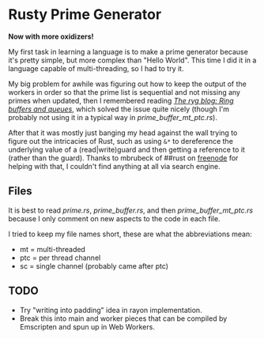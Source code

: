 # Rusty Prime Generator
**Now with more oxidizers!**

My first task in learning a language is to make a prime generator because it's pretty simple, but more complex than "Hello World". This time I did it in a language capable of multi-threading, so I had to try it.

My big problem for awhile was figuring out how to keep the output of the workers in order so that the prime list is sequential and not missing any primes when updated, then I remembered reading  *[The ryg blog: Ring buffers and queues]*, which solved the issue quite nicely (though I'm probably not using it in a typical way in *prime_buffer_mt_ptc.rs*).

After that it was mostly just banging my head against the wall trying to figure out the intricacies of Rust, such as using `&*` to dereference the underlying value of a (read|write)guard and then getting a reference to it (rather than the guard). Thanks to mbrubeck of ##rust on [freenode](http://freenode.net/) for helping with that, I couldn't find anything at all via search engine.

## Files
It is best to read *prime.rs*, *prime_buffer.rs*, and then *prime_buffer_mt_ptc.rs* because I only comment on new aspects to the code in each file.

I tried to keep my file names short, these are what the abbreviations mean:
* mt = multi-threaded
* ptc = per thread channel
* sc = single channel (probably came after ptc)

## TODO
* Try "writing into padding" idea in rayon implementation.
* Break this into main and worker pieces that can be compiled by Emscripten and spun up in Web Workers.

[VecDeque]: <https://doc.rust-lang.org/1.12.1/std/collections/struct.VecDeque.html>
[Learning Rust With Entirely Too Many Linked Lists]: <http://cglab.ca/~abeinges/blah/too-many-lists/book/>
[The ryg blog: Ring buffers and queues]: <https://fgiesen.wordpress.com/2010/12/14/ring-buffers-and-queues/>
